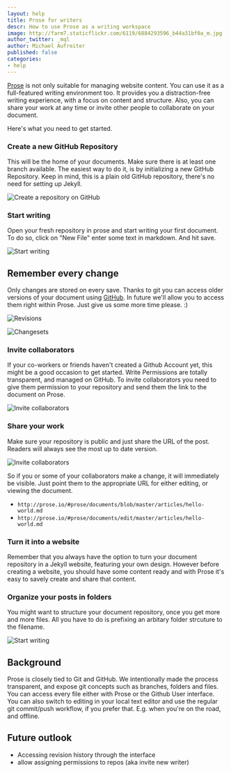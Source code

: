 ```yaml
---
layout: help
title: Prose for writers
descr: How to use Prose as a writing workspace 
image: http://farm7.staticflickr.com/6119/6884293596_b44a31bf0a_m.jpg
author_twitter: _mql
author: Michael Aufreiter
published: false
categories:
- help
---
```

[Prose](http://prose.io) is not only suitable for managing website content. You can use it as a full-featured writing environment too. It provides you a distraction-free writing experience, with a focus on content and structure. Also, you can share your work at any time or invite other people to collaborate on your document. 

Here's what you need to get started.

### Create a new GitHub Repository

This will be the home of your documents. Make sure there is at least one branch available. The easiest way to do it, is by initializing a new GitHub Repository. Keep in mind, this is a plain old GitHub repository, there's no need for setting up Jekyll.

![Create a repository on GitHub](http://prose.io/images/screenshots/prose-for-writers/create-repository.png)


### Start writing

Open your fresh repository in prose and start writing your first document. To do so, click on "New File" enter some text in markdown. And hit save.

![Start writing](http://prose.io/images/screenshots/prose-for-writers/start-writing.png)


## Remember every change

Only changes are stored on every save. Thanks to git you can access older versions of your document using [GitHub](https://github.com/prose/documents/commits/master). In future we'll allow you to access them right within Prose. Just give us some more time please. :)

![Revisions](http://prose.io/images/screenshots/prose-for-writers/revisions.png)

![Changesets](http://prose.io/images/screenshots/prose-for-writers/changesets.png)


### Invite collaborators

If your co-workers or friends haven't created a Github Account yet, this might be a good occasion to get started. Write Permissions are totally transparent, and managed on GitHub. To invite collaborators you need to give them permission to your repository and send them the link to the document on Prose.

![Invite collaborators](http://prose.io/images/screenshots/prose-for-writers/add-collaborators.png)

### Share your work

Make sure your repository is public and just share the URL of the post. Readers will always see the most up to date version. 

![Invite collaborators](http://prose.io/images/screenshots/prose-for-writers/share.png)

So if you or some of your collaborators make a change, it will immediately be visible. Just point them to the appropriate URL for either editing, or viewing the document.

- `http://prose.io/#prose/documents/blob/master/articles/hello-world.md`
- `http://prose.io/#prose/documents/edit/master/articles/hello-world.md`


### Turn it into a website

Remember that you always have the option to turn your document repository in a Jekyll website, featuring your own design. However before creating a website, you should have some content ready and with Prose it's easy to savely create and share that content.

### Organize your posts in folders

You might want to structure your document repository, once you get more and more files. All you have to do is prefixing an arbitary folder strcuture to the filename.

![Start writing](http://prose.io/images/screenshots/prose-for-writers/start-writing.png)

## Background

Prose is closely tied to Git and GitHub. We intentionally made the process transparent, and expose git concepts such as branches, folders and files. You can access every file either with Prose or the Github User interface. You can also switch to editing in your local text editor and use the regular git commit/push workflow, if you prefer that. E.g. when you're on the road, and offline.


## Future outlook

- Accessing revision history through the interface
- allow assigning permissions to repos (aka invite new writer)